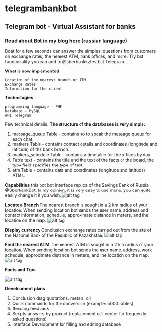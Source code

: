 # telegrambankbot
## Telegram bot - Virtual Assistant for banks
### Read about Bot in my blog [here](http://freshbrain.kz/?go=all/telegram-bot-virtualny-pomoschnik-dlya-bankov/) (russian language)

Boat for a few seconds can answer the simplest questions from customers on exchange rates, the nearest ATM, bank offices, and more. Try bot functionality you can add to @sberbankkztestbot Telegram.

**What is now implemented**

    Location of the nearest branch or ATM
    Exchange Rates
    Information for the client

**Technologies**

    programming language - PHP
    Database - MySQL
    API Telegram

Few technical details.
**The structure of the databases is very simple:**
1. message_queue Table - contains so to speak the message queue for each chat.
2. markers Table - contains contact details and coordinates (longitude and latitude) of the bank branch.
3. markers_schedule Table - contains a timetable for the offices by day.
4. Table text - contains the title and the text of the facts or the board, the type field specifies the type of text.
5. atm Table - contains data and coordinates (longitude and latitude) ATMs.

**Capabilities**
this bot bot interface replica of the Savings Bank of Russia @SberbankBot. In my opinion, it is very easy to use menu. you can quite easily change it if you wish.
![alt tag](http://freshbrain.kz/pictures/1-min_1.PNG)

**Locate a Branch**
The nearest branch is sought in a 2 km radius of your location.
When sending location bot sends the user name, address and contact information, schedule, approximate distance in meters, and the location on the map.
![alt tag](http://freshbrain.kz/pictures/2-min.PNG)

**Display currency**
Conclusion exchange rates carried out from the site of the National Bank of the Republic of Kazakhstan.
![alt tag](http://freshbrain.kz/pictures/3-min.PNG)

**Find the nearest ATM**
The nearest ATM is sought in a 2 km radius of your location.
When sending location bot sends the user name, address, work schedule, approximate distance in meters, and the location on the map.
![alt tag](http://freshbrain.kz/pictures/4-min.PNG)

**Facts and Tips**

![alt tag](http://freshbrain.kz/pictures/5-min.PNG)

**Development plans**

1. Conclusion drag quotations. metals, oil
2. Quick commands for the conversion (example: 5000 rubles)
3. Sending feedback
4. Scripts answers by product (replacement call center for frequently asked questions)
5. Interface Development for filling and editing database
